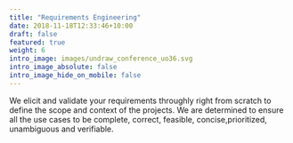 ```yaml
---
title: "Requirements Engineering"
date: 2018-11-18T12:33:46+10:00
draft: false
featured: true
weight: 6
intro_image: images/undraw_conference_uo36.svg
intro_image_absolute: false
intro_image_hide_on_mobile: false
---
```



We elicit and validate your requirements throughly right from scratch to define the scope and context of the projects. We are determined to ensure all the use cases to be complete, correct, feasible, concise,prioritized, unambiguous and verifiable.